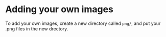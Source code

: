 # Adding your own images

To add your own images, create a new directory called `png/`, and put your .png files in the new drectory.
